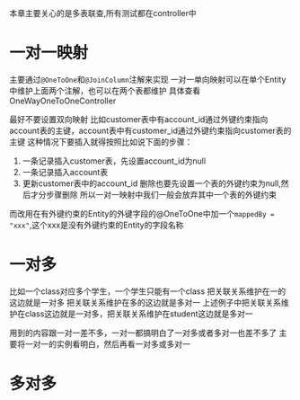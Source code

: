本章主要关心的是多表联查,所有测试都在controller中

# 一对一映射

主要通过`@OneToOne`和`@JoinColumn`注解来实现
一对一单向映射可以在单个Entity中维护上面两个注解，也可以在两个表都维护
具体查看OneWayOneToOneController

最好不要设置双向映射
比如customer表中有account_id通过外键约束指向account表的主键，account表中有customer_id通过外键约束指向customer表的主键
这种情况下要插入就得按照比如说下面的步骤：
1. 一条记录插入customer表，先设置account_id为null
2. 一条记录插入account表
3. 更新customer表中的account_id
删除也要先设置一个表的外键约束为null,然后才分步骤删除
所以一对一映射中我们一般会放弃其中一个表的外键约束

而改用在有外键约束的Entity的外键字段的@OneToOne中加一个`mappedBy = "xxx"`,这个xxx是没有外键约束的Entity的字段名称

# 一对多

比如一个class对应多个学生，一个学生只能有一个class
把关联关系维护在一的这边就是一对多
把关联关系维护在多的这边就是多对一
上述例子中把关联关系维护在class这边就是一对多，把关联关系维护在student这边就是多对一

用到的内容跟一对一差不多，一对一都搞明白了一对多或者多对一也差不多了
主要将一对一的实例看明白，然后再看一对多或多对一

# 多对多






